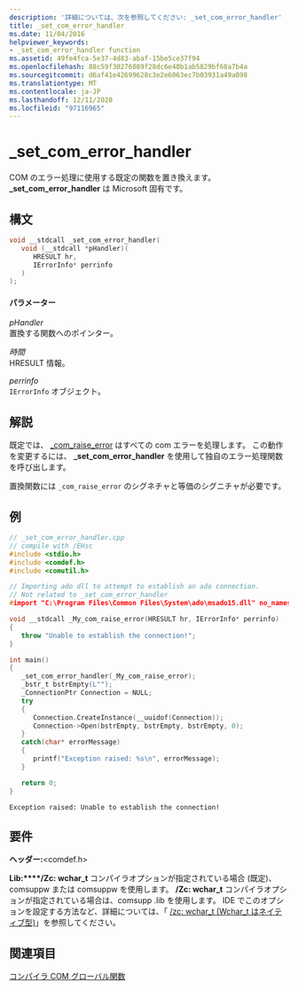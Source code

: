 ```yaml
---
description: '詳細については、次を参照してください: _set_com_error_handler'
title: _set_com_error_handler
ms.date: 11/04/2016
helpviewer_keywords:
- _set_com_error_handler function
ms.assetid: 49fe4fca-5e37-4d83-abaf-15be5ce37f94
ms.openlocfilehash: 88c59f30276089f28dc6e40b1ab5829bf68a7b4a
ms.sourcegitcommit: d6af41e42699628c3e2e6063ec7b03931a49a098
ms.translationtype: MT
ms.contentlocale: ja-JP
ms.lasthandoff: 12/11/2020
ms.locfileid: "97116965"
---
```

# <a name="_set_com_error_handler"></a>_set_com_error_handler

COM のエラー処理に使用する既定の関数を置き換えます。 **_set_com_error_handler** は Microsoft 固有です。

## <a name="syntax"></a>構文

```cpp
void __stdcall _set_com_error_handler(
   void (__stdcall *pHandler)(
      HRESULT hr,
      IErrorInfo* perrinfo
   )
);
```

#### <a name="parameters"></a>パラメーター

*pHandler*<br/>
置換する関数へのポインター。

*時間*<br/>
HRESULT 情報。

*perrinfo*<br/>
`IErrorInfo` オブジェクト。

## <a name="remarks"></a>解説

既定では、 [_com_raise_error](../cpp/com-raise-error.md) はすべての com エラーを処理します。 この動作を変更するには、 **_set_com_error_handler** を使用して独自のエラー処理関数を呼び出します。

置換関数には `_com_raise_error` のシグネチャと等価のシグニチャが必要です。

## <a name="example"></a>例

```cpp
// _set_com_error_handler.cpp
// compile with /EHsc
#include <stdio.h>
#include <comdef.h>
#include <comutil.h>

// Importing ado dll to attempt to establish an ado connection.
// Not related to _set_com_error_handler
#import "C:\Program Files\Common Files\System\ado\msado15.dll" no_namespace rename("EOF", "adoEOF")

void __stdcall _My_com_raise_error(HRESULT hr, IErrorInfo* perrinfo)
{
   throw "Unable to establish the connection!";
}

int main()
{
   _set_com_error_handler(_My_com_raise_error);
   _bstr_t bstrEmpty(L"");
   _ConnectionPtr Connection = NULL;
   try
   {
      Connection.CreateInstance(__uuidof(Connection));
      Connection->Open(bstrEmpty, bstrEmpty, bstrEmpty, 0);
   }
   catch(char* errorMessage)
   {
      printf("Exception raised: %s\n", errorMessage);
   }

   return 0;
}
```

```Output
Exception raised: Unable to establish the connection!
```

## <a name="requirements"></a>要件

**ヘッダー:**\<comdef.h>

**Lib:****/Zc: wchar_t** コンパイラオプションが指定されている場合 (既定)、comsuppw または comsuppw を使用します。 **/Zc: wchar_t** コンパイラオプションが指定されている場合は、comsupp .lib を使用します。 IDE でこのオプションを設定する方法など、詳細については、「 [/zc: wchar_t (Wchar_t はネイティブ型)](../build/reference/zc-wchar-t-wchar-t-is-native-type.md)」を参照してください。

## <a name="see-also"></a>関連項目

[コンパイラ COM グローバル関数](../cpp/compiler-com-global-functions.md)
